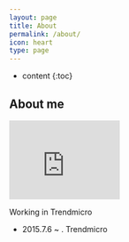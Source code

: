 ```yaml
---
layout: page
title: About
permalink: /about/
icon: heart
type: page
---
```


* content
{:toc}

## About me

<iframe src="https://githubbadge.appspot.com/deniswu1202?s=1" style="border: 0;height: 142px;width: 200px;overflow: hidden;" frameBorder="0"></iframe>

Working in Trendmicro

* 2015.7.6 ~ . Trendmicro
